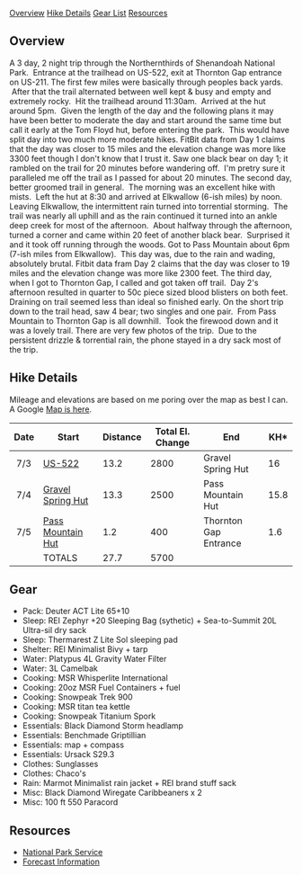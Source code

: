 [Overview](#over) [Hike Details](#hike) [Gear List](#gear) [Resources](#resources)

## <a id="over"></a>Overview

A 3 day, 2 night trip through the Northernthirds of Shenandoah National Park.  Entrance at the trailhead on US-522, exit at Thornton Gap entrance on US-211. The first few miles were basically through peoples back yards.  After that the trail alternated between well kept & busy and empty and extremely rocky.  Hit the trailhead around 11:30am.  Arrived at the hut around 5pm.  Given the length of the day and the following plans it may have been better to moderate the day and start around the same time but call it early at the Tom Floyd hut, before entering the park.  This would have split day into two much more moderate hikes. FitBit data from Day 1 claims that the day was closer to 15 miles and the elevation change was more like 3300 feet though I don't know that I trust it. Saw one black bear on day 1; it rambled on the trail for 20 minutes before wandering off.  I'm pretry sure it paralleled me off the trail as I passed for about 20 minutes. The second day, better groomed trail in general.  The morning was an excellent hike with mists.  Left the hut at 8:30 and arrived at Elkwallow (6-ish miles) by noon. Leaving Elkwallow, the intermittent rain turned into torrential storming.  The trail was nearly all uphill and as the rain continued it turned into an ankle deep creek for most of the afternoon.  About halfway through the afternoon, turned a corner and came within 20 feet of another black bear.  Surprised it and it took off running through the woods. Got to Pass Mountain about 6pm (7-ish miles from Elkwallow).  This day was, due to the rain and wading, absolutely brutal. Fitbit data fram Day 2 claims that the day was closer to 19 miles and the elevation change was more like 2300 feet. The third day, when I got to Thornton Gap, I called and got taken off trail.  Day 2's afternoon resulted in quarter to 50c piece sized blood blisters on both feet. Draining on trail seemed less than ideal so finished early. On the short trip down to the trail head, saw 4 bear; two singles and one pair.  From Pass Mountain to Thornton Gap is all downhill.  Took the firewood down and it was a lovely trail. There are very few photos of the trip.  Due to the persistent drizzle & torrential rain, the phone stayed in a dry sack most of the trip.

## <a id="hike"></a>Hike Details

Mileage and elevations are based on me poring over the map as best I can. A Google [Map is here](https://www.google.com/maps/d/viewer?mid=12S7Sq-ByoGh6U8_6a7cpBqaeiwk).

|Date|Start|Distance|Total El. Change|End|KH* |
|--- |---  |---  |--- |--- |--- |
| 7/3|[US-522](https://goo.gl/maps/ZZhtcHUxTq12)|13.2|2800|Gravel Spring Hut|16 |
| 7/4|[Gravel Spring Hut](https://goo.gl/maps/7PANyTMt2Ex)|13.3|2500|Pass Mountain Hut|15.8 |
| 7/5|[Pass Mountain Hut](https://goo.gl/maps/5Wi7Xw98qcL2)|1.2|400|Thornton Gap Entrance|1.6 |
| | TOTALS|27.7|5700 |

## <a id="gear"></a>Gear

*   Pack: Deuter ACT Lite 65+10
*   Sleep: REI Zephyr +20 Sleeping Bag (sythetic) + Sea-to-Summit 20L Ultra-sil dry sack
*   Sleep: Thermarest Z Lite Sol sleeping pad
*   Shelter: REI Minimalist Bivy + tarp
*   Water: Platypus 4L Gravity Water Filter
*   Water: 3L Camelbak
*   Cooking: MSR Whisperlite International
*   Cooking: 20oz MSR Fuel Containers + fuel
*   Cooking: Snowpeak Trek 900
*   Cooking: MSR titan tea kettle
*   Cooking: Snowpeak Titanium Spork
*   Essentials: Black Diamond Storm headlamp
*   Essentials: Benchmade Griptillian
*   Essentials: map + compass
*   Essentials: Ursack S29.3
*   Clothes: Sunglasses
*   Clothes: Chaco's
*   Rain: Marmot Minimalist rain jacket + REI brand stuff sack
*   Misc: Black Diamond Wiregate Caribbeaners x 2
*   Misc: 100 ft 550 Paracord

## <a id="resources"></a>Resources

*   [National Park Service](http://www.nps.gov/shen/index.htm)
*   [Forecast Information](http://forecast.io/#/f/38.4737,-78.5040)